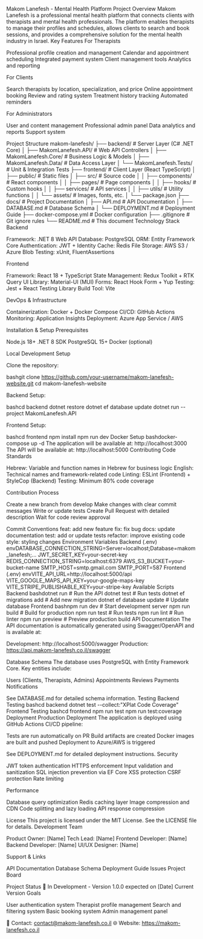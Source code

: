 Makom Lanefesh - Mental Health Platform
Project Overview
Makom Lanefesh is a professional mental health platform that connects clients with therapists and mental health professionals. The platform enables therapists to manage their profiles and schedules, allows clients to search and book sessions, and provides a comprehensive solution for the mental health industry in Israel.
Key Features
For Therapists

Professional profile creation and management
Calendar and appointment scheduling
Integrated payment system
Client management tools
Analytics and reporting

For Clients

Search therapists by location, specialization, and price
Online appointment booking
Review and rating system
Treatment history tracking
Automated reminders

For Administrators

User and content management
Professional admin panel
Data analytics and reports
Support system

Project Structure
makom-lanefesh/
├── backend/                     # Server Layer (C# .NET Core)
│   ├── MakomLanefesh.API/      # Web API Controllers
│   ├── MakomLanefesh.Core/     # Business Logic & Models
│   ├── MakomLanefesh.Data/     # Data Access Layer
│   └── MakomLanefesh.Tests/    # Unit & Integration Tests
├── frontend/                   # Client Layer (React TypeScript)
│   ├── public/                 # Static files
│   ├── src/                    # Source code
│   │   ├── components/         # React components
│   │   ├── pages/              # Page components
│   │   ├── hooks/              # Custom hooks
│   │   ├── services/           # API services
│   │   ├── utils/              # Utility functions
│   │   └── assets/             # Images, fonts, etc.
│   └── package.json
├── docs/                       # Project Documentation
│   ├── API.md                  # API Documentation
│   ├── DATABASE.md             # Database Schema
│   └── DEPLOYMENT.md           # Deployment Guide
├── docker-compose.yml          # Docker configuration
├── .gitignore                  # Git ignore rules
└── README.md                   # This document
Technology Stack
Backend

Framework: .NET 8 Web API
Database: PostgreSQL
ORM: Entity Framework Core
Authentication: JWT + Identity
Cache: Redis
File Storage: AWS S3 / Azure Blob
Testing: xUnit, FluentAssertions

Frontend

Framework: React 18 + TypeScript
State Management: Redux Toolkit + RTK Query
UI Library: Material-UI (MUI)
Forms: React Hook Form + Yup
Testing: Jest + React Testing Library
Build Tool: Vite

DevOps & Infrastructure

Containerization: Docker + Docker Compose
CI/CD: GitHub Actions
Monitoring: Application Insights
Deployment: Azure App Service / AWS

Installation & Setup
Prerequisites

Node.js 18+
.NET 8 SDK
PostgreSQL 15+
Docker (optional)

Local Development Setup

Clone the repository:

bashgit clone https://github.com/your-username/makom-lanefesh-website.git
cd makom-lanefesh-website

Backend Setup:

bashcd backend
dotnet restore
dotnet ef database update
dotnet run --project MakomLanefesh.API

Frontend Setup:

bashcd frontend
npm install
npm run dev
Docker Setup
bashdocker-compose up -d
The application will be available at: http://localhost:3000
The API will be available at: http://localhost:5000
Contributing
Code Standards

Hebrew: Variable and function names in Hebrew for business logic
English: Technical names and framework-related code
Linting: ESLint (Frontend) + StyleCop (Backend)
Testing: Minimum 80% code coverage

Contribution Process

Create a new branch from develop
Make changes with clear commit messages
Write or update tests
Create Pull Request with detailed description
Wait for code review approval

Commit Conventions
feat: add new feature
fix: fix bug
docs: update documentation
test: add or update tests
refactor: improve existing code
style: styling changes
Environment Variables
Backend (.env)
envDATABASE_CONNECTION_STRING=Server=localhost;Database=makom_lanefesh;...
JWT_SECRET_KEY=your-secret-key
REDIS_CONNECTION_STRING=localhost:6379
AWS_S3_BUCKET=your-bucket-name
SMTP_HOST=smtp.gmail.com
SMTP_PORT=587
Frontend (.env)
envVITE_API_URL=http://localhost:5000/api
VITE_GOOGLE_MAPS_API_KEY=your-google-maps-key
VITE_STRIPE_PUBLISHABLE_KEY=your-stripe-key
Available Scripts
Backend
bashdotnet run                    # Run the API
dotnet test                   # Run tests
dotnet ef migrations add      # Add new migration
dotnet ef database update     # Update database
Frontend
bashnpm run dev                   # Start development server
npm run build                 # Build for production
npm run test                  # Run tests
npm run lint                  # Run linter
npm run preview               # Preview production build
API Documentation
The API documentation is automatically generated using Swagger/OpenAPI and is available at:

Development: http://localhost:5000/swagger
Production: https://api.makom-lanefesh.co.il/swagger

Database Schema
The database uses PostgreSQL with Entity Framework Core. Key entities include:

Users (Clients, Therapists, Admins)
Appointments
Reviews
Payments
Notifications

See DATABASE.md for detailed schema information.
Testing
Backend Testing
bashcd backend
dotnet test --collect:"XPlat Code Coverage"
Frontend Testing
bashcd frontend
npm run test
npm run test:coverage
Deployment
Production Deployment
The application is deployed using GitHub Actions CI/CD pipeline:

Tests are run automatically on PR
Build artifacts are created
Docker images are built and pushed
Deployment to Azure/AWS is triggered

See DEPLOYMENT.md for detailed deployment instructions.
Security

JWT token authentication
HTTPS enforcement
Input validation and sanitization
SQL injection prevention via EF Core
XSS protection
CSRF protection
Rate limiting

Performance

Database query optimization
Redis caching layer
Image compression and CDN
Code splitting and lazy loading
API response compression

License
This project is licensed under the MIT License. See the LICENSE file for details.
Development Team

Product Owner: [Name]
Tech Lead: [Name]
Frontend Developer: [Name]
Backend Developer: [Name]
UI/UX Designer: [Name]

Support & Links

API Documentation
Database Schema
Deployment Guide
Issues
Project Board

Project Status
🚧 In Development - Version 1.0.0 expected on [Date]
Current Version Goals

 User authentication system
 Therapist profile management
 Search and filtering system
 Basic booking system
 Admin management panel


📧 Contact: contact@makom-lanefesh.co.il
🌐 Website: https://makom-lanefesh.co.il